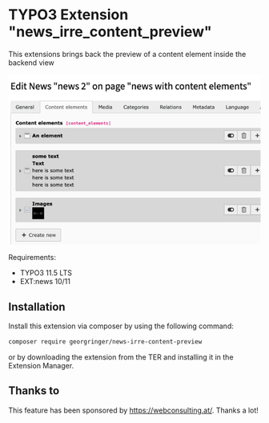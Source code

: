 # TYPO3 Extension "news_irre_content_preview"

This extensions brings back the preview of a content element inside the backend view

![Example.png](Resources/Public/Screenshots/Example.png)

Requirements:

- TYPO3 11.5 LTS
- EXT:news 10/11

## Installation

Install this extension via composer by using the following command:

```bash
composer require georgringer/news-irre-content-preview
```

or by downloading the extension from the TER and installing it in the Extension Manager.

## Thanks to

This feature has been sponsored by https://webconsulting.at/. Thanks a lot!
